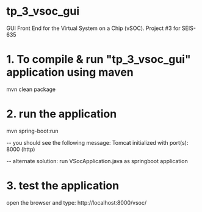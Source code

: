 # tp_3_vsoc_gui
GUI Front End for the Virtual System on a Chip (vSOC).  Project #3 for SEIS-635

# 1. To compile & run "tp_3_vsoc_gui" application using maven
mvn clean package

# 2. run the application 
mvn spring-boot:run

-- you should see the following message: Tomcat initialized with port(s): 8000 (http)

-- alternate solution:
run VSocApplication.java as springboot application

# 3. test the application
open the browser and type: http://localhost:8000/vsoc/

